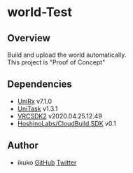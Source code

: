 # world-Test

## Overview

Build and upload the world automatically.  
This project is "Proof of Concept"  

## Dependencies

- [UniRx](https://github.com/neuecc/UniRx) v7.1.0  
- [UniTask](https://github.com/Cysharp/UniTask) v1.3.1  
- [VRCSDK2](https://files.vrchat.cloud/sdk/VRCSDK2-2020.04.25.12.49.unitypackage) v2020.04.25.12.49  
- [HoshinoLabs/CloudBuild.SDK](https://github.com/hoshinolabs-vrchat/assets-CloudBuild.SDK) v0.1  

## Author

- ikuko [GitHub](https://github.com/ikuko) [Twitter](https://twitter.com/magi_ikuko)   
